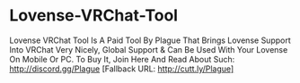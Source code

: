 # Lovense-VRChat-Tool
Lovense VRChat Tool Is A Paid Tool By Plague That Brings Lovense Support Into VRChat Very Nicely, Global Support &amp; Can Be Used With Your Lovense On Mobile Or PC. To Buy It, Join Here And Read About Such: http://discord.gg/Plague [Fallback URL: http://cutt.ly/Plague]
